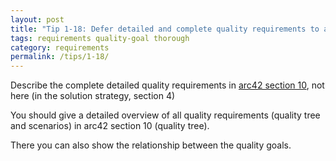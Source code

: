 ```yaml
---
layout: post
title: "Tip 1-18: Defer detailed and complete quality requirements to arc42 section 10!"
tags: requirements quality-goal thorough
category: requirements
permalink: /tips/1-18/
---
```

Describe the complete detailed quality requirements in
[arc42 section 10](/section-10),
not here (in the solution strategy, section 4)

You should give a detailed overview of all quality requirements
(quality tree and scenarios) in arc42 section 10 (quality tree).

There you can also show the relationship between the quality goals.
